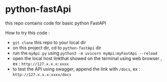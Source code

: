 # python-fastApi

this repo contains code for basic python FastAPI

How to try this code :
- `git clone` this repo to your local dir
- on this project dir, cd to `python-fastApi` dir
- run the `myApi.py` using `python3 -m uvicorn myApi:myFastApi --reload`
- open the local host linkthat showed on the terminal using web browser , ex : `http://127.x.x.x:xxxx`
- to test the API using swagger, append the link with `/docs`, ex : `http://127.x.x.x:xxxx/docs`
